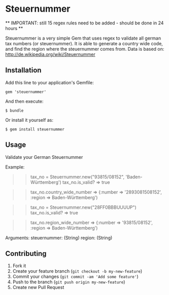 # Steuernummer

** IMPORTANT: still 15 regex rules need to be added - should be done in 24 hours **

Steuernummer is a very simple Gem that uses regex to validate all german tax numbers (or steuernummer).
It is able to generate a country wide code, and find the region where the steuernummer comes from.
Data is based on: http://de.wikipedia.org/wiki/Steuernummer


## Installation

Add this line to your application's Gemfile:

    gem 'steuernummer'

And then execute:

    $ bundle

Or install it yourself as:

    $ gem install steuernummer

## Usage

  Validate your German Steuernummer

  Example:
  >> tax_no = Steuernummer.new("93815/08152", 'Baden-Württemberg')
  >> tax_no.is_valid?
  >> => true

  >> tax_no.country_wide_number
  >> => {:number => '2893081508152', :region => Baden-Württemberg')

   >> tax_no = Steuernummer.new("28FF0BBBUUUUP")
   >> tax_no.is_valid?
   >>  => true


  >> tax_no.region_wide_number
  >>  => {:number => '93815/08152', :region => Baden-Württemberg')


  Arguments:
    steuernummer: (String)
    region: (String)


## Contributing

1. Fork it
2. Create your feature branch (`git checkout -b my-new-feature`)
3. Commit your changes (`git commit -am 'Add some feature'`)
4. Push to the branch (`git push origin my-new-feature`)
5. Create new Pull Request
